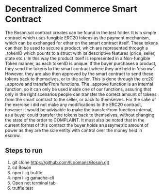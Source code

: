 # Decentralized Commerce Smart Contract

The Boson.sol contract creates can be found in the test folder. It is a simple contract which uses fungible ERC20 tokens as the payment mechanism, which can be exchanged for ether on the smart contract itself. These tokens can then be used to secure a product, which are represented through a _tokenID which pounts to a struct with its descriptive features (price, seller, state etc.). In this way the product itself is represented in a Non-fungible Token manner, as each tokenID is unique. If the buyer purchases a product, they send the tokens to the smart contract where they are held in 'escrow'. However, they are also then approved by the smart contract to send these tokens back to themselves, or to the seller. This is done through the erc20 _approve and  transferFrom functions. The _approve function is an internal function, so it can only be used inside one of our functions, assuring that only in the right scenarios people can transfer the correct amount of tokens from the smart contract to the seller, or back to themselves. For the sake of the exercise i did not make any modifications to the ERC20 contract, however it would be advisable to make the transferFrom function internal, as a buyer could transfer the tokens back to themselves, without changing the state of the order to COMPLAINT. It must also be noted that in the current format of this contract the buyer holds an assymetric amount of power as they are the sole entity with control over the money held in escrow. 

## Steps to run

1. git clone https://github.com/ILoomans/Boson.git
2. cd Boson
3. npm i -g truffle
4. npm i -g ganache-cli
5. Open net terminal tab
6. truffle test
